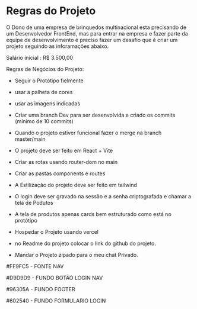 # Regras do Projeto

O Dono de uma empresa de brinquedos multinacional esta precisando de um Desenvolvedor FrontEnd,
mas para entrar na empresa e fazer parte da equipe de desenvolvimento é preciso fazer um desafio 
que é criar um projeto seguindo as inforamações abaixo.

Salário inicial :  R$ 3.500,00


Regras de Negócios do Projeto:

* Seguir o Protótipo fielmente

* usar a palheta de cores

* usar as imagens indicadas

* Criar uma branch Dev para ser desenvolvida e criado os commits (mínimo de 10 commits)

* Quando o projeto estiver funcional fazer o merge na branch master/main

* O projeto deve ser feito em React + Vite

* Criar as rotas usando router-dom no main

* Criar as pastas components e routes 

* A Estilização do projeto deve ser feito em tailwind 

* O login deve ser gravado na sessão e a senha criptografada e chamar a tela de Podutos

* A tela de produtos apenas cards bem estruturado como está no protótipo

* Hospedar o Projeto usando vercel

* no Readme do projeto colocar o link do github do projeto.

* Mandar o Projeto zipado para o meu chat Privado.



#FF9FC5 - FONTE NAV

#D9D9D9 - FUNDO BOTÃO LOGIN NAV

#96305A - FUNDO FOOTER

#602540 - FUNDO FORMULARIO LOGIN